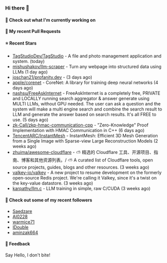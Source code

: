 ### Hi there 👋

#### 👷 Check out what I'm currently working on

#### 🔨 My recent Pull Requests


#### ⭐ Recent Stars

- [TagStudioDev/TagStudio](https://github.com/TagStudioDev/TagStudio) - A file and photo management application and system. (today)
- [mishushakov/llm-scraper](https://github.com/mishushakov/llm-scraper) - Turn any webpage into structured data using LLMs (1 day ago)
- [joschan21/profanity.dev](https://github.com/joschan21/profanity.dev) -  (3 days ago)
- [apple/corenet](https://github.com/apple/corenet) - CoreNet: A library for training deep neural networks (4 days ago)
- [nashsu/FreeAskInternet](https://github.com/nashsu/FreeAskInternet) - FreeAskInternet is a completely free, PRIVATE and LOCALLY running search aggregator &amp; answer generate using MULTI LLMs, without GPU needed. The user can ask a question and the system will  make a multi engine search and combine the search result to LLM and generate the answer based on search results. It&#39;s all FREE to use.  (5 days ago)
- [zk-Call/zkp-hmac-communication-cpp](https://github.com/zk-Call/zkp-hmac-communication-cpp) - &#34;Zero-Knowledge&#34; Proof Implementation with HMAC Communication in C&#43;&#43; (6 days ago)
- [TencentARC/InstantMesh](https://github.com/TencentARC/InstantMesh) - InstantMesh: Efficient 3D Mesh Generation from a Single Image with Sparse-view Large Reconstruction Models (2 weeks ago)
- [zhuima/awesome-cloudflare](https://github.com/zhuima/awesome-cloudflare) - ⛅️ 精选的 Cloudflare 工具、开源项目、指南、博客和其他资源列表。/ ⛅️ A curated list of Cloudflare tools, open source projects, guides, blogs and other resources. (3 weeks ago)
- [valkey-io/valkey](https://github.com/valkey-io/valkey) - A new project to resume development on the formerly open-source Redis project. We&#39;re calling it Valkey, since it&#39;s a twist on the key-value datastore. (3 weeks ago)
- [karpathy/llm.c](https://github.com/karpathy/llm.c) - LLM training in simple, raw C/CUDA (3 weeks ago)

#### 👯 Check out some of my recent followers

- [Saedzare](https://github.com/Saedzare)
- [AI0228](https://github.com/AI0228)
- [warmice71](https://github.com/warmice71)
- [IDouble](https://github.com/IDouble)
- [aminzak664](https://github.com/aminzak664)

#### 💬 Feedback

Say Hello, I don't bite!
